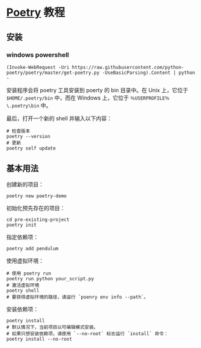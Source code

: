 # [Poetry](https://python-poetry.org/) 教程

## 安装

### windows powershell

```shell
(Invoke-WebRequest -Uri https://raw.githubusercontent.com/python-poetry/poetry/master/get-poetry.py -UseBasicParsing).Content | python -
```

安装程序会将 poetry 工具安装到 poerty 的 bin 目录中。在 Unix 上，它位于 `$HOME/.poetry/bin` 中，而在 Windows 上，它位于 `％USERPROFILE％\.poetry\bin` 中。

最后，打开一个新的 shell 并输入以下内容：

```shell
# 检查版本
poetry --version
# 更新
poetry self update
```

## 基本用法

创建新的项目：

```shell
poetry new poetry-demo
```

初始化预先存在的项目：

```shell
cd pre-existing-project
poetry init
```

指定依赖项：

```shell
poetry add pendulum
```

使用虚拟环境：

```shell
# 使用 poetry run
poetry run python your_script.py
# 激活虚拟环境
poetry shell
# 要获得虚拟环境的路径，请运行 `poenry env info --path`。
```

安装依赖项：

```shell
poetry install
# 默认情况下，当前项目以可编辑模式安装。
# 如果只想安装依赖项，请使用 `--no-root` 标志运行 `install` 命令：
poetry install --no-root
```
